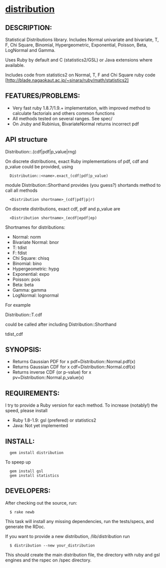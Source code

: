 # [distribution](https://github.com/clbustos/distribution)

## DESCRIPTION:

Statistical Distributions library. Includes Normal univariate and bivariate, T, F, Chi Square, Binomial, Hypergeometric, Exponential, Poisson, Beta, LogNormal and Gamma.

Uses Ruby by default and C (statistics2/GSL) or Java extensions where available.

Includes code from statistics2 on Normal, T, F and Chi Square ruby code [http://blade.nagaokaut.ac.jp/~sinara/ruby/math/statistics2] 

## FEATURES/PROBLEMS:

* Very fast ruby 1.8.7/1.9.+ implementation, with improved method to calculate factorials and others common functions
* All methods tested on several ranges. See spec/
* On Jruby and Rubinius, BivariateNormal returns incorrect pdf

## API structure

  Distribution::<name>.(cdf|pdf|p_value|rng)

On discrete distributions, exact Ruby implementations of pdf, cdf and p_value could be provided, using
```
  Distribution::<name>.exact_(cdf|pdf|p_value)
```
module Distribution::Shorthand provides (you guess?) shortands method to call all methods
```
  <Distribution shortname>_(cdf|pdf|p|r)
```
On discrete distributions, exact cdf, pdf and p_value are
```
  <Distribution shortname>_(ecdf|epdf|ep)
```
Shortnames for distributions:

  * Normal: norm
  * Bivariate Normal: bnor
  * T: tdist
  * F: fdist
  * Chi Square: chisq
  * Binomial: bino
  * Hypergeometric: hypg
  * Exponential: expo
  * Poisson: pois
  * Beta: beta
  * Gamma: gamma
  * LogNormal: lognormal

For example

  Distribution::T.cdf

could be called after including Distribution::Shorthand
  
  tdist_cdf
  

## SYNOPSIS:
  * Returns Gaussian PDF for x
  pdf=Distribution::Normal.pdf(x)
  * Returns Gaussian CDF for x
  cdf=Distribution::Normal.cdf(x)
  * Returns inverse CDF (or p-value) for x
  pv=Distribution::Normal.p_value(x)
  
## REQUIREMENTS:

I try to provide a Ruby version for each method. To increase (notably!) the speed, please install

* Ruby 1.8-1.9: gsl (prefered) or statistics2
* Java: Not yet implemented

## INSTALL:
```
  gem install distribution
```
To speep up
```
  gem install gsl
  gem install statistics
```
## DEVELOPERS:

After checking out the source, run:
```
  $ rake newb
```
This task will install any missing dependencies, run the tests/specs,
and generate the RDoc.

If you want to provide a new distribution, /lib/distribution run
```
  $ distribution --new your_distribution
```
This should create the main distribution file, the directory with ruby and gsl engines and the rspec on /spec directory.
